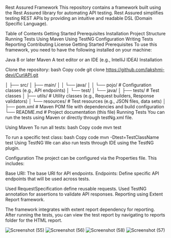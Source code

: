 
Rest Assured Framework
This repository contains a framework built using the Rest Assured library for automating API testing. Rest Assured simplifies testing REST APIs by providing an intuitive and readable DSL (Domain Specific Language).

Table of Contents
Getting Started
Prerequisites
Installation
Project Structure
Running Tests
Using Maven
Using TestNG
Configuration
Writing Tests
Reporting
Contributing
License
Getting Started
Prerequisites
To use this framework, you need to have the following installed on your machine:

Java 8 or later
Maven
A text editor or an IDE (e.g., IntelliJ IDEA)
Installation

Clone the repository:
bash
Copy code
git clone https://github.com/lakshmi-devi/CurlAPI.git

│
├── src/
│   ├── main/
│   │   └── java/
│   │       └── pojo/          # Configuration classes (e.g., API endpoints)
│   └── test/
│       └── java/
│           ├── tests/           # Test classes
│           ├── utils/           # Utility classes (e.g., Request builders, Response validators)
│           └── resources/       # Test resources (e.g., JSON files, data sets)
│
├── pom.xml                      # Maven POM file with dependencies and build configuration
└── README.md                    # Project documentation (this file)
Running Tests
You can run the tests using Maven or directly through testNg.xml file.

Using Maven
To run all tests:
bash
Copy code
mvn test

To run a specific test class:
bash
Copy code
mvn -Dtest=TestClassName test
Using TestNG
We can also run tests through IDE using the TestNG plugin.

Configuration
The project can be configured via the Properties file. This includes:

Base URI: The base URI for API endpoints.
Endpoints: Define specific API endpoints that will be used across tests.


Used RequestSpecification define reusable requests.
Used TestNG annotation for assertions to validate API responses.
Reporting using Extent Report framework.

The framework integrates with extent report dependency for reporting. After running the tests, you can view the test report by navigating to reports folder for the HTML report.

![Screenshot (55)](https://github.com/user-attachments/assets/66ad8721-2580-498e-bc2f-6a5bd537c4d0)
![Screenshot (56)](https://github.com/user-attachments/assets/aa911c2b-3a5a-4c22-a1db-02d4e22771e0)
![Screenshot (58)](https://github.com/user-attachments/assets/69d3ebdd-4b2a-4bc8-bb9f-c190645455fd)
![Screenshot (57)](https://github.com/user-attachments/assets/69cb1f4b-0748-416d-b6d8-4de12ad38a36)






